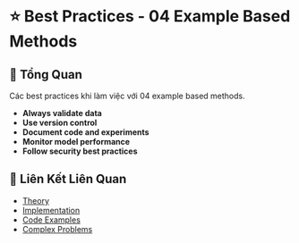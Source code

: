 # ⭐ Best Practices - 04 Example Based Methods

## 🎯 Tổng Quan

Các best practices khi làm việc với 04 example based methods.

- **Always validate data**
- **Use version control**
- **Document code and experiments**
- **Monitor model performance**
- **Follow security best practices**

## 🔗 Liên Kết Liên Quan

- [Theory](./THEORY_04_example_based_methods.md)
- [Implementation](./IMPLEMENTATION_04_example_based_methods.md)
- [Code Examples](./CODE_EXAMPLES_04_example_based_methods.md)
- [Complex Problems](./COMPLEX_PROBLEMS.md)
